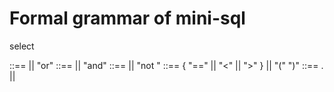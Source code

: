 #  Formal grammar of mini-sql

select <expr>

<expr> ::== <logor> || <logor> "or" <logor>
<logor> ::== <logand> || <logand> "and" <logand>
<logand> ::== <lognot> || "not " <lognot>
<lognot> ::== <symbol> { "==" || "<" || ">" } <value> || "(" <expr> ")"
<symbol> ::== <symbol>.<string> || <name>

